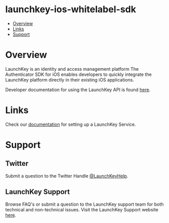 # launchkey-ios-whitelabel-sdk

* [Overview](#overview)
* [Links](#links)
* [Support](#support)

# <a name="overview"></a>Overview

LaunchKey is an identity and access management platform  The Authenticator SDK for iOS enables developers to quickly integrate
the LaunchKey platform directly in their existing iOS applications.

Developer documentation for using the LaunchKey API is found [here](https://docs.launchkey.com/developer/white-label/integrate-white-label-sdk-ios-v3.html).

#  <a name="links"></a>Links

Check our [documentation](https://docs.launchkey.com/developer/white-label/) for setting up
a LaunchKey Service.

#  <a name="support"></a>Support

## Twitter

Submit a question to the Twitter Handle [@LaunchKeyHelp](https://twitter.com/LaunchKeyHelp).

## LaunchKey Support

Browse FAQ's or submit a question to the LaunchKey support team for both
technical and non-technical issues. Visit the LaunchKey Support website [here](https://launchkey.com/support).
